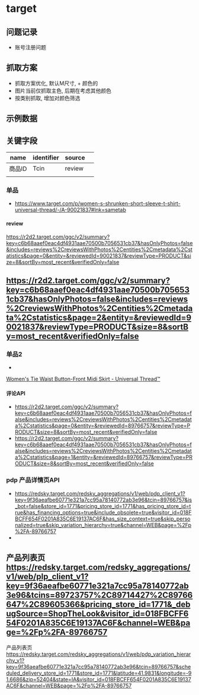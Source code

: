 # target

## 问题记录

- 账号注册问题

## 抓取方案

- 抓取方案优化, 默认M尺寸, + 颜色的
- 图片当前仅抓取主色, 后期在考虑其他颜色
- 按类别抓取, 增加对颜色筛选

## 示例数据

## 关键字段

| name | identifier | source |   |
|------|:-----------|:-------|---|
| 商品ID | Tcin       | review |   |
|      |            |        |   |

### 单品

- https://www.target.com/p/women-s-shrunken-short-sleeve-t-shirt-universal-thread/-/A-90021837#lnk=sametab

#### review

https://r2d2.target.com/ggc/v2/summary?key=c6b68aaef0eac4df4931aae70500b7056531cb37&hasOnlyPhotos=false&includes=reviews%2CreviewsWithPhotos%2Centities%2Cmetadata%2Cstatistics&page=0&entity=&reviewedId=90021837&reviewType=PRODUCT&size=8&sortBy=most_recent&verifiedOnly=false

https://r2d2.target.com/ggc/v2/summary?key=c6b68aaef0eac4df4931aae70500b7056531cb37&hasOnlyPhotos=false&includes=reviews%2CreviewsWithPhotos%2Centities%2Cmetadata%2Cstatistics&page=2&entity=&reviewedId=90021837&reviewType=PRODUCT&size=8&sortBy=most_recent&verifiedOnly=false
- 
### 单品2
-
[Women's Tie Waist Button-Front Midi Skirt - Universal Thread™](https://www.target.com/p/women-s-tie-waist-button-front-midi-skirt-universal-thread/-/A-89766757)

#### 评论API

- https://r2d2.target.com/ggc/v2/summary?key=c6b68aaef0eac4df4931aae70500b7056531cb37&hasOnlyPhotos=false&includes=reviews%2CreviewsWithPhotos%2Centities%2Cmetadata%2Cstatistics&page=0&entity=&reviewedId=89766757&reviewType=PRODUCT&size=8&sortBy=most_recent&verifiedOnly=false
- https://r2d2.target.com/ggc/v2/summary?key=c6b68aaef0eac4df4931aae70500b7056531cb37&hasOnlyPhotos=false&includes=reviews%2CreviewsWithPhotos%2Centities%2Cmetadata%2Cstatistics&page=1&entity=&reviewedId=89766757&reviewType=PRODUCT&size=8&sortBy=most_recent&verifiedOnly=false

### pdp 产品详情页API

- https://redsky.target.com/redsky_aggregations/v1/web/pdp_client_v1?key=9f36aeafbe60771e321a7cc95a78140772ab3e96&tcin=89766757&is_bot=false&store_id=1771&pricing_store_id=1771&has_pricing_store_id=true&has_financing_options=true&include_obsolete=true&visitor_id=018FBCFF654F0201A835C6E19137AC6F&has_size_context=true&skip_personalized=true&skip_variation_hierarchy=true&channel=WEB&page=%2Fp%2FA-89766757
-

产品列表页 https://redsky.target.com/redsky_aggregations/v1/web/plp_client_v1?key=9f36aeafbe60771e321a7cc95a78140772ab3e96&tcins=89723757%2C89714427%2C89766647%2C89605366&pricing_store_id=1771&_debugSource=ShopTheLook&visitor_id=018FBCFF654F0201A835C6E19137AC6F&channel=WEB&page=%2Fp%2FA-89766757
-
产品列表页 https://redsky.target.com/redsky_aggregations/v1/web/pdp_variation_hierarchy_v1?key=9f36aeafbe60771e321a7cc95a78140772ab3e96&tcin=89766757&scheduled_delivery_store_id=1771&store_id=1771&latitude=41.9831&longitude=-91.6686&zip=52404&state=IA&visitor_id=018FBCFF654F0201A835C6E19137AC6F&channel=WEB&page=%2Fp%2FA-89766757


